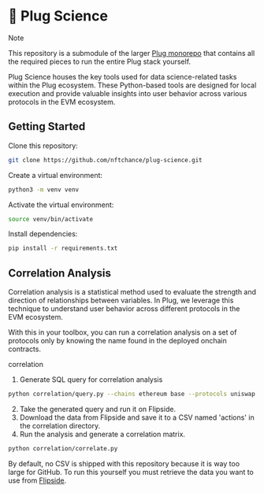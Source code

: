 # 🔌 Plug Science

> [!NOTE]
> This repository is a submodule of the larger [Plug monorepo](https://github.com/nftchance/plug) that contains all the required pieces to run the entire Plug stack yourself.

Plug Science houses the key tools used for data science-related tasks within the Plug ecosystem. These Python-based tools are designed for local execution and provide valuable insights into user behavior across various protocols in the EVM ecosystem.

## Getting Started

Clone this repository:

```bash
git clone https://github.com/nftchance/plug-science.git
```

Create a virtual environment:

```bash
python3 -m venv venv
```

Activate the virtual environment:

```bash
source venv/bin/activate
```

Install dependencies:

```bash
pip install -r requirements.txt
```

## Correlation Analysis

Correlation analysis is a statistical method used to evaluate the strength and direction of relationships between variables. In Plug, we leverage this technique to understand user behavior across different protocols in the EVM ecosystem.

With this in your toolbox, you can run a correlation analysis on a set of protocols only by knowing the name found in the deployed onchain contracts.


correlation
1. Generate SQL query for correlation analysis
```bash 
python correlation/query.py --chains ethereum base --protocols uniswap aave --protocols aero
```
2. Take the generated query and run it on Flipside.
3. Download the data from Flipside and save it to a CSV named 'actions' in the correlation directory.
4. Run the analysis and generate a correlation matrix.
```bash
python correlation/correlate.py
```


By default, no CSV is shipped with this repository because it is way too large for GitHub. To run this yourself you must retrieve the data you want to use from [Flipside](https://flipsidecrypto.xyz/).
